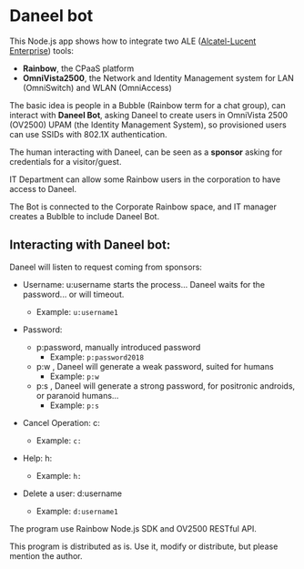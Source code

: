 # Daneel bot

This Node.js app shows how to integrate two ALE ([Alcatel-Lucent Enterprise](https://www.al-enterprise.com/)) tools:
- **Rainbow**, the CPaaS platform
- **OmniVista2500**, the Network and Identity Management system for LAN (OmniSwitch) and WLAN (OmniAccess)

The basic idea is people in a Bubble (Rainbow term for a chat group), can interact with **Daneel Bot**, asking Daneel to create users in OmniVista 2500 (OV2500) UPAM (the Identity Management System), so provisioned users can use SSIDs with 802.1X authentication.

The human interacting with Daneel, can be seen as a **sponsor** asking for credentials for a visitor/guest.

IT Department can allow some Rainbow users in the corporation to have access to Daneel.

The Bot is connected to the Corporate Rainbow space, and IT manager creates a Bublble to include Daneel Bot.

## Interacting with Daneel bot:

Daneel will listen to request coming from sponsors:

- Username: u:username starts the process... Daneel waits for the password... or will timeout.
  - Example: `u:username1`

- Password: 
  - p:password, manually introduced password
    - Example: `p:password2018`
  - p:w , Daneel will generate a weak password, suited for humans
    - Example: `p:w`
  - p:s , Daneel will generate a strong password, for positronic androids, or paranoid humans...
    - Example: `p:s`

- Cancel Operation: c:
  - Example: `c:`

- Help: h:
  - Example: `h:`

- Delete a user: d:username
  - Example: `d:username1`

The program use Rainbow Node.js SDK and OV2500 RESTful API.

This program is distributed as is. Use it, modify or distribute, but please mention the author.

